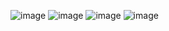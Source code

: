 ![image](https://github.com/Tataridze/--/assets/144318015/a98e3489-71c1-4634-9d2b-c42fb7e3fa2f)
![image](https://github.com/Tataridze/--/assets/144318015/dc0ecff6-7b17-47cc-a2a8-9b85481821b3)
![image](https://github.com/Tataridze/--/assets/144318015/e91170ba-cf2d-40a7-87cd-0cc21ca941a6)
![image](https://github.com/Tataridze/--/assets/144318015/37a47b49-acae-4ddc-998d-7de52bbc2e31)
